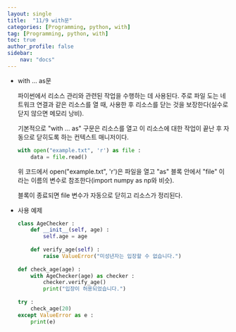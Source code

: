 ```yaml
---
layout: single
title:  "11/9 with문"
categories: [Programming, python, with]
tag: [Programming, python, with]
toc: true
author_profile: false
sidebar:
    nav: "docs"
---
```


* with ... as문

  파이썬에서 리소스 관리와 관련된 작업을 수행하는 데 사용된다. 주로 파일 도는 네트워크 연결과 같은 리소스를 열 때, 사용한 후 리소스를 닫는 것을 보장한다(실수로 닫지 않으면 메모리 낭비).

  기본적으로 "with ... as" 구문은 리소스를 열고 이 리소스에 대한 작업이 끝난 후 자동으로 닫히도록 하는 컨텍스트 매니저이다.

  ```python
  with open("example.txt", 'r') as file :
      data = file.read()
  ```

  위 코드에서 open("example.txt", 'r')은 파일을 열고 "as" 블록 안에서 "file" 이라는 이름의 변수로 참조한다(import numpy as np와 비슷).

  블록이 종료되면 file 변수가 자동으로 닫히고 리소스가 정리된다.

  

* 사용 예제

  ```python
  class AgeChecker :
      def __init__(self, age) :
          self.age = age
  	
      def verify_age(self) :
          raise ValueError("미성년자는 입장할 수 없습니다.")
          
  def check_age(age) :
      with AgeChecker(age) as checker :
          checker.verify_age()
          print("입장이 허용되었습니다.")
          
  try :
      check_age(20)
  except ValueError as e :
      print(e)
  ```

  